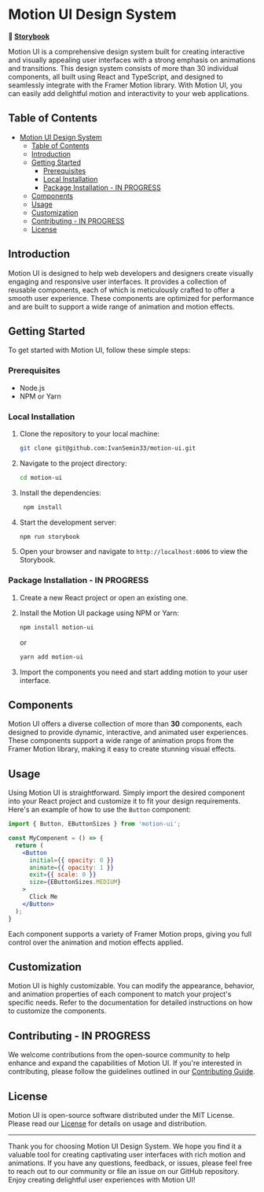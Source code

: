 # Motion UI Design System

**📖 [Storybook](https://ivansemin33.github.io/motion-ui/?path=/docs/iconography--docs)**

Motion UI is a comprehensive design system built for creating interactive and visually appealing user interfaces with a strong emphasis on animations and transitions. This design system consists of more than 30 individual components, all built using React and TypeScript, and designed to seamlessly integrate with the Framer Motion library. With Motion UI, you can easily add delightful motion and interactivity to your web applications.

## Table of Contents
- [Motion UI Design System](#motion-ui-design-system)
  - [Table of Contents](#table-of-contents)
  - [Introduction](#introduction)
  - [Getting Started](#getting-started)
    - [Prerequisites](#prerequisites)
    - [Local Installation](#local-installation)
    - [Package Installation - IN PROGRESS](#package-installation---in-progress)
  - [Components](#components)
  - [Usage](#usage)
  - [Customization](#customization)
  - [Contributing - IN PROGRESS](#contributing---in-progress)
  - [License](#license)

## Introduction

Motion UI is designed to help web developers and designers create visually engaging and responsive user interfaces. It provides a collection of reusable components, each of which is meticulously crafted to offer a smooth user experience. These components are optimized for performance and are built to support a wide range of animation and motion effects.

## Getting Started

To get started with Motion UI, follow these simple steps:

### Prerequisites

- Node.js
- NPM or Yarn

### Local Installation

1. Clone the repository to your local machine:

   ```bash
   git clone git@github.com:IvanSemin33/motion-ui.git
    ```
2. Navigate to the project directory: 

   ```bash
   cd motion-ui
   ```

3. Install the dependencies:

   ```bash 
    npm install
    ```

4. Start the development server:

   ```bash
   npm run storybook
   ```

5. Open your browser and navigate to `http://localhost:6006` to view the Storybook.
   


### Package Installation - IN PROGRESS

1. Create a new React project or open an existing one.

2. Install the Motion UI package using NPM or Yarn:

   ```bash
   npm install motion-ui
   ```

   or

   ```bash
   yarn add motion-ui
   ```

3. Import the components you need and start adding motion to your user interface.

## Components

Motion UI offers a diverse collection of more than **30** components, each designed to provide dynamic, interactive, and animated user experiences. These components support a wide range of animation props from the Framer Motion library, making it easy to create stunning visual effects.

## Usage

Using Motion UI is straightforward. Simply import the desired component into your React project and customize it to fit your design requirements. Here's an example of how to use the `Button` component:

```jsx
import { Button, EButtonSizes } from 'motion-ui';

const MyComponent = () => {
  return (
    <Button
      initial={{ opacity: 0 }}
      animate={{ opacity: 1 }}
      exit={{ scale: 0 }}
      size={EButtonSizes.MEDIUM}
    >
      Click Me
    </Button>
  );
}
```

Each component supports a variety of Framer Motion props, giving you full control over the animation and motion effects applied.

## Customization

Motion UI is highly customizable. You can modify the appearance, behavior, and animation properties of each component to match your project's specific needs. Refer to the documentation for detailed instructions on how to customize the components.

## Contributing - IN PROGRESS

We welcome contributions from the open-source community to help enhance and expand the capabilities of Motion UI. If you're interested in contributing, please follow the guidelines outlined in our [Contributing Guide](CONTRIBUTING.md).

## License

Motion UI is open-source software distributed under the MIT License. Please read our [License](LICENSE) for details on usage and distribution.

---

Thank you for choosing Motion UI Design System. We hope you find it a valuable tool for creating captivating user interfaces with rich motion and animations. If you have any questions, feedback, or issues, please feel free to reach out to our community or file an issue on our GitHub repository. Enjoy creating delightful user experiences with Motion UI!